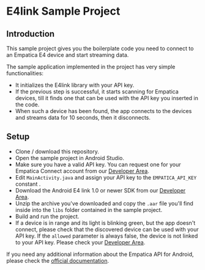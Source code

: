 # E4link Sample Project

## Introduction

This sample project gives you the boilerplate code you need to connect to an Empatica E4 device and start streaming data.

The sample application implemented in the project has very simple functionalities:

- It initializes the E4link library with your API key.
- If the previous step is successful, it starts scanning for Empatica devices, till it finds one that can be used with the API key you inserted in the code.
- When such a device has been found, the app connects to the devices and streams data for 10 seconds, then it disconnects.

## Setup

- Clone / download this repository.
- Open the sample project in Android Studio.
- Make sure you have a valid API key. You can request one for your Empatica Connect account from our [Developer Area][1].
- Edit `MainActivity.java` and assign your API key to the `EMPATICA_API_KEY` constant .
- Download the Android E4 link 1.0 or newer SDK from our [Developer Area][1].
- Unzip the archive you've downloaded and copy the `.aar` file you'll find inside into the `libs` folder contained in the sample project.
- Build and run the project.
- If a device is in range and its light is blinking green, but the app doesn't connect, please check that the discovered device can be used with your API key. If the `allowed` parameter is always false, the device is not linked to your API key. Please check your [Developer Area][1].

If you need any additional information about the Empatica API for Android, please check the [official documentation][2].

[1]: https://www.empatica.com/connect/developer.php
[2]: http://developer.empatica.com
